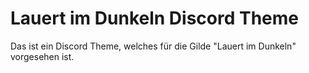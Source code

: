 # Lauert im Dunkeln Discord Theme

Das ist ein Discord Theme, welches für die Gilde "Lauert im Dunkeln" vorgesehen ist.
